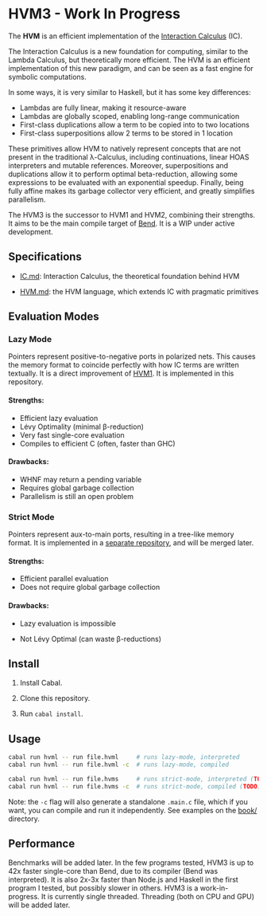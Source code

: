 HVM3 - Work In Progress
=======================

The **HVM** is an efficient implementation of the [Interaction Calculus](https://github.com/HigherOrderCO/Interaction-Calculus) (IC).

The Interaction Calculus is a new foundation for computing, similar to the
Lambda Calculus, but theoretically more efficient. The HVM is an efficient
implementation of this new paradigm, and can be seen as a fast engine for
symbolic computations.

In some ways, it is very similar to Haskell, but it has some key differences:
- Lambdas are fully linear, making it resource-aware
- Lambdas are globally scoped, enabling long-range communication
- First-class duplications allow a term to be copied into to two locations
- First-class superpositions allow 2 terms to be stored in 1 location

These primitives allow HVM to natively represent concepts that are not present
in the traditional λ-Calculus, including continuations, linear HOAS interpreters
and mutable references. Moreover, superpositions and duplications allow it to
perform optimal beta-reduction, allowing some expressions to be evaluated with
an exponential speedup. Finally, being fully affine makes its garbage collector
very efficient, and greatly simplifies parallelism.

The HVM3 is the successor to HVM1 and HVM2, combining their strengths. It aims
to be the main compile target of [Bend](https://github.com/HigherOrderCO/Bend).
It is a WIP under active development.

## Specifications

- [IC.md](./IC.md): Interaction Calculus, the theoretical foundation behind HVM

- [HVM.md](./HVM.md): the HVM language, which extends IC with pragmatic primitives

## Evaluation Modes

### Lazy Mode

Pointers represent positive-to-negative ports in polarized nets. This causes the
memory format to coincide perfectly with how IC terms are written textually. It
is a direct improvement of [HVM1](https://github.com/HigherOrderCO/hvm1). It is
implemented in this repository.

#### Strengths:

- Efficient lazy evaluation
- Lévy Optimality (minimal β-reduction)
- Very fast single-core evaluation
- Compiles to efficient C (often, faster than GHC)

#### Drawbacks:

- WHNF may return a pending variable
- Requires global garbage collection
- Parallelism is still an open problem

### Strict Mode

Pointers represent aux-to-main ports, resulting in a tree-like memory format. It
is implemented in a [separate repository](https://github.com/HigherOrderCO/hvm3-strict),
and will be merged later.

#### Strengths:

- Efficient parallel evaluation
- Does not require global garbage collection

#### Drawbacks:

- Lazy evaluation is impossible

- Not Lévy Optimal (can waste β-reductions)

Install
-------

1. Install Cabal.

3. Clone this repository.

3. Run `cabal install`.

Usage
-----

```bash
cabal run hvml -- run file.hvml     # runs lazy-mode, interpreted
cabal run hvml -- run file.hvml -c  # runs lazy-mode, compiled

cabal run hvml -- run file.hvms     # runs strict-mode, interpreted (TODO)
cabal run hvml -- run file.hvms -c  # runs strict-mode, compiled (TODO)
```

Note: the `-c` flag will also generate a standalone `.main.c` file, which if you
want, you can compile and run it independently. See examples on the [book/](book/) directory.

Performance
-----------

Benchmarks will be added later. In the few programs tested, HVM3 is up to 42x
faster single-core than Bend, due to its compiler (Bend was interpreted). It is
also 2x-3x faster than Node.js and Haskell in the first program I tested, but
possibly slower in others. HVM3 is a work-in-progress. It is currently single
threaded. Threading (both on CPU and GPU) will be added later.
